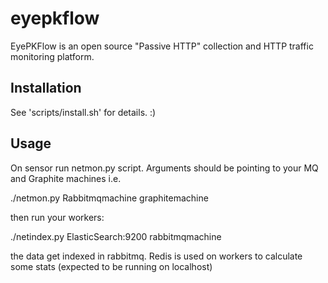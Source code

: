 eyepkflow
=========

EyePKFlow is an open source "Passive HTTP" collection and HTTP traffic monitoring platform. 




Installation
------------

See 'scripts/install.sh' for details. :)

Usage
-----

On sensor run netmon.py script. Arguments should be pointing to your MQ and Graphite machines i.e.

./netmon.py Rabbitmqmachine  graphitemachine

then run your workers:

./netindex.py ElasticSearch:9200 rabbitmqmachine

the data get indexed in rabbitmq.  Redis is used on workers to calculate some stats (expected to be running on localhost)

